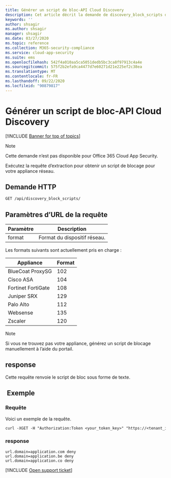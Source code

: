 ```yaml
---
title: Générer un script de bloc-API Cloud Discovery
description: Cet article décrit la demande de discovery_block_scripts dans l’API Cloud Discovery de Cloud App Security.
keywords: ''
author: shsagir
ms.author: shsagir
manager: shsagir
ms.date: 03/27/2020
ms.topic: reference
ms.collection: M365-security-compliance
ms.service: cloud-app-security
ms.suite: ems
ms.openlocfilehash: 542f4a010aa5ca5051dedb5bc3ca8f97913c4a4e
ms.sourcegitcommit: 575f2b2efa9ca4477d7e60271d21e225ef2c38ea
ms.translationtype: MT
ms.contentlocale: fr-FR
ms.lasthandoff: 09/22/2020
ms.locfileid: "90879817"
---
```

# <a name="generate-block-script---cloud-discovery-api"></a>Générer un script de bloc-API Cloud Discovery

[!INCLUDE [Banner for top of topics](includes/banner.md)]

> [!NOTE]
> Cette demande n’est pas disponible pour Office 365 Cloud App Security.

Exécutez la requête d’extraction pour obtenir un script de blocage pour votre appliance réseau.

## <a name="http-request"></a>Demande HTTP

```rest
GET /api/discovery_block_scripts/
```

## <a name="request-url-parameters"></a>Paramètres d’URL de la requête

| Paramètre | Description |
| --- | --- |
| format | Format du dispositif réseau. |

Les formats suivants sont actuellement pris en charge :

| Appliance | Format |
| --- | --- |
| BlueCoat ProxySG | 102 |
| Cisco ASA | 104 |
| Fortinet FortiGate | 108 |
| Juniper SRX | 129 |
| Palo Alto | 112 |
| Websense | 135 |
| Zscaler | 120 |

> [!NOTE]
> Si vous ne trouvez pas votre appliance, générez un script de blocage manuellement à l’aide du portail.

## <a name="response"></a>response

Cette requête renvoie le script de bloc sous forme de texte.

## <a name="example"></a> Exemple

### <a name="request"></a>Requête

Voici un exemple de la requête.

```rest
curl -XGET -H "Authorization:Token <your_token_key>" "https://<tenant_id>.<tenant_region>.contoso.com/api/discovery_block_scripts/?format=102&type=banned"
```

### <a name="response"></a>response

```text
url.domain=application.com deny
url.domain=application.be deny
url.domain=application.co deny
```

[!INCLUDE [Open support ticket](includes/support.md)]

